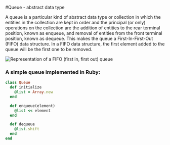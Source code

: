  #Queue - abstract data type

 A queue is a particular kind of abstract data type or collection in which the entities in the collection are kept in order and the principal (or only) operations on the collection are the addition of entities to the rear terminal position, known as enqueue, and removal of entities from the front terminal position, known as dequeue. This makes the queue a First-In-First-Out (FIFO) data structure. In a FIFO data structure, the first element added to the queue will be the first one to be removed.

 ![Representation of a FIFO (first in, first out) queue](https://upload.wikimedia.org/wikipedia/commons/5/52/Data_Queue.svg)

### A simple queue implemented in Ruby:

```ruby
class Queue
  def initialize
    @list = Array.new
  end

  def enqueue(element)
    @list << element
  end

  def dequeue
    @list.shift
  end
end
```
